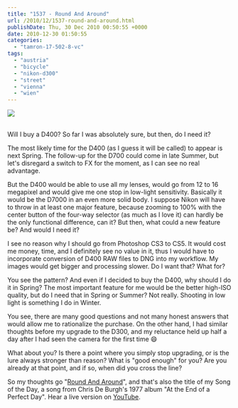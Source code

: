 ```yaml
---
title: "1537 - Round And Around"
url: /2010/12/1537-round-and-around.html
publishDate: Thu, 30 Dec 2010 00:50:55 +0000
date: 2010-12-30 01:50:55
categories: 
  - "tamron-17-502-8-vc"
tags: 
  - "austria"
  - "bicycle"
  - "nikon-d300"
  - "street"
  - "vienna"
  - "wien"
---
```

<div class="container">
<div class="center"><a target="_blank" href="https://d25zfm9zpd7gm5.cloudfront.net/1200x1200/2010/20101229_074720_ps.jpg"><img src="https://d25zfm9zpd7gm5.cloudfront.net/0600x0600/2010/20101229_074720_ps.jpg" /></a></div>
</div>
<br />

Will I buy a D400? So far I was absolutely sure, but then, do I need it?

The most likely time for the D400 (as I guess it will be called) to appear is next Spring. The follow-up for the D700 could come in late Summer, but let's disregard a switch to FX for the moment, as I can see no real advantage.

But the D400 would be able to use all my lenses, would go from 12 to 16 megapixel and would give me one stop in low-light sensitivity. Basically it would be the D7000 in an even more solid body. I suppose Nikon will have to throw in at least one major feature, because zooming to 100% with the center button of the four-way selector (as much as I love it) can hardly be the only functional difference, can it? But then, what could a new feature be? And would I need it?

I see no reason why I should go from Photoshop CS3 to CS5. It would cost me money, time, and I definitely see no value in it, thus I would have to incorporate conversion of D400 RAW files to DNG into my workflow. My images would get bigger and processing slower. Do I want that? What for?

You see the pattern? And even if I decided to buy the D400, why should I do it in Spring? The most important feature for me would be the better high-ISO quality, but do I need that in Spring or Summer? Not really. Shooting in low light is something I do in Winter.

 You see, there are many good questions and not many honest answers that would allow me to rationalize the purchase. On the other hand, I had similar thoughts before my upgrade to the D300, and my reluctance held up half a day after I had seen the camera for the first time 😄

What about you? Is there a point where you simply stop upgrading, or is the lure always stronger than reason? What is "good enough" for you? Are you already at that point, and if so, when did you cross the line?

So my thoughts go "<a target="_blank" href="http://www.lyricsmode.com/lyrics/c/chris_de_burgh/round_and_around.html">Round And Around</a>", and that's also the title of my Song of the Day, a song from Chris De Burgh's 1977 album "At the End of a Perfect Day". Hear a live version on <a target="_blank" href="http://www.youtube.com/watch?v=ve7SrDyK_PY">YouTube</a>.
